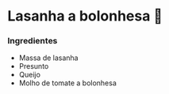 # Lasanha a bolonhesa :tomato:

### Ingredientes

- Massa de lasanha
- Presunto
- Queijo
- Molho de tomate a bolonhesa





